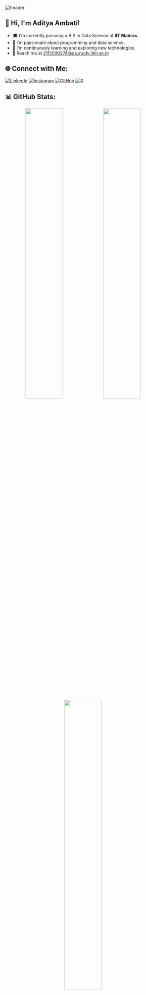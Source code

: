 ![header](https://capsule-render.vercel.app/api?type=waving&height=200&text=Hey!%20It's%20Adii%20here!&fontAlign=70&fontAlignY=40&color=gradient&section=header&fontSize=40)


## 👋 Hi, I'm Aditya Ambati!
- 🎓 I’m currently pursuing a B.S in Data Science at **IIT Madras**.
- 👀 I’m passionate about programming and data science.
- 🌱 I’m continuously learning and exploring new technologies.
- 📧 Reach me at 21f3000274@ds.study.iitm.ac.in

## 🌐 Connect with Me:
[![LinkedIn](https://img.shields.io/badge/LinkedIn-%230077B5.svg?logo=linkedin&logoColor=white)](https://www.linkedin.com/in/aditya-ambati-611404257/)
[![Instagram](https://img.shields.io/badge/Instagram-%23E1306C.svg?logo=Instagram&logoColor=white)](https://www.instagram.com/adityambati/)
[![GitHub](https://img.shields.io/badge/GitHub-%2312100E.svg?logo=github&logoColor=white)](https://github.com/adityambati)
[![X](https://img.shields.io/badge/Twitter-%231DA1F2.svg?logo=x&logoColor=black)](https://twitter.com/adityambati)

## 📊 GitHub Stats:
<div align="center">
    <img src="https://github-readme-stats.vercel.app/api?username=adityambati&theme=midnight-purple&hide_border=false" width="49%">
    <img src="https://github-readme-stats.vercel.app/api/top-langs/?username=adityambati&theme=midnight-purple&hide_border=false&include_all_commits=false&count_private=true&layout=compact" width="49%">
    <img src="https://github-readme-streak-stats.herokuapp.com/?user=adityambati&theme=midnight-purple&hide_border=false" width="49%">
</div>

## 🛠️ Technologies & Tools:
![Apache](https://img.shields.io/badge/apache-%23D42029.svg?style=flat&logo=apache&logoColor=white)
![Redis](https://img.shields.io/badge/redis-%23DD0031.svg?style=flat&logo=redis&logoColor=white)
![Postgres](https://img.shields.io/badge/postgres-%23316192.svg?style=flat&logo=postgresql&logoColor=white)
![MySQL](https://img.shields.io/badge/mysql-4479A1.svg?style=flat&logo=mysql&logoColor=white)
![Python](https://img.shields.io/badge/Python-%2314354C.svg?logo=python&logoColor=white)
![Java](https://img.shields.io/badge/java-%23ED8B00.svg?style=flat&logo=openjdk&logoColor=white)
![C](https://img.shields.io/badge/C-%2300599C.svg?logo=c&logoColor=white)
![C++](https://img.shields.io/badge/C++-%2300599C.svg?logo=c%2B%2B&logoColor=white)
![C#](https://img.shields.io/badge/C%23-%23239120.svg?logo=c-sharp&logoColor=white)
![Unix](https://img.shields.io/badge/Unix-%23F05032.svg?logo=linux&logoColor=white)
![HTML](https://img.shields.io/badge/HTML-%23E34F26.svg?logo=html5&logoColor=white)
![DBMS](https://img.shields.io/badge/DBMS-%234A4A4A.svg)
![JavaScript](https://img.shields.io/badge/JavaScript-%23F7DF1E.svg?logo=javascript&logoColor=black)
![Vue.js](https://img.shields.io/badge/Vue.js-%234FC08D.svg?logo=vue.js&logoColor=white)
![Flask](https://img.shields.io/badge/Flask-%23000000.svg?logo=flask&logoColor=white)
![SQLite](https://img.shields.io/badge/SQLite-%23003B57.svg?logo=sqlite&logoColor=white)
![Bootstrap](https://img.shields.io/badge/Bootstrap-%23563D7C.svg?logo=bootstrap&logoColor=white)


## 💡 Projects & Contributions:
- **Library Management System - V1:** A multi-user app for managing e-books, built with Flask, Python, SQLite, Jinja2 and Bootstrap.
- **Library Management System - V2:** A multi-user app for managing e-books reminder notifications and perodic report generation, built with Flask, Vue.js, Celery and Redis.
- **Automated Reporting System:** Implemented an automated system for generating and sending monthly activity reports.

<img src="https://media3.giphy.com/media/v1.Y2lkPTZjMDliOTUyZG5lZGtyM3ZsczVmbWlrN2JmdHZ5NTNoaGM2ZnE0bXVhNXJobGVqNSZlcD12MV9pbnRlcm5hbF9naWZfYnlfaWQmY3Q9Zw/U8wCBLhkjNknS/giphy.gif" width="400"/>

![footer](https://capsule-render.vercel.app/api?type=waving&height=200&text=O_O&fontAlign=70&fontAlignY=50&color=gradient&section=footer&fontSize=50)
